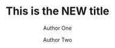 ﻿---
title: This is the NEW title
author:
- Author One
- Author Two
keywords: [nothing, nothingness]
secnumdepth: 2
papersize: a4
---
